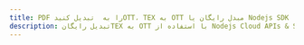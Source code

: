 ---title: PDF را به  تبدیل کنیدOTT، TEX به OTT مبدل رایگان یا Nodejs SDKdescription: تبدیل رایگانTEX به OTT با استفاده از Nodejs Cloud APIs & SDK همچنین اسناد PDF را در Cloud ایجاد، ویرایش و رندر کنید.---